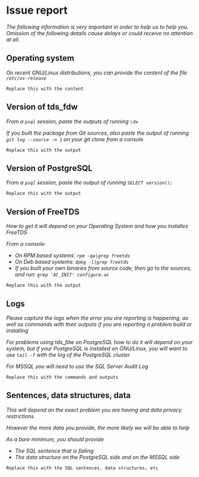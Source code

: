 # Issue report

_The following information is very important in order to help us to help you. Omission of the following details cause delays or could receive no attention at all._

## Operating system

_On recent GNU/Linux distributions, you can provide the content of the file `/etc/os-release`_

```
Replace this with the content
```


## Version of tds\_fdw

_From a `psql` session, paste the outputs of running `\dx`_

_If you built the package from Git sources, also paste the output of running `git log --source -n 1` on your git clone from a console_

```
Replace this with the output
```


## Version of PostgreSQL

_From a `psql` session, paste the output of running `SELECT version();`_

```
Replace this with the output
```


## Version of FreeTDS

_How to get it will depend on your Operating System and how you installes FreeTDS_

_From a console:_
* _On RPM based systems: `rpm -qa|grep freetds`_
* _On Deb based systems: `dpkg -l|grep freetds`_
* _If you built your own binaries from source code, then go to the sources, and run: `grep 'AC_INIT' configure.ac`_

```
Replace this with the output
```


## Logs

_Please capture the logs when the error you are reporting is happening, as well as commands with their outputs if you are reporting a problem build or installing_

_For problems using tds_fdw on PostgreSQL how to do it will depend on your system, but if your PostgreSQL is installed on GNU/Linux, you will want to use `tail -f` with the log of the PostgreSQL cluster_

_For MSSQL you will need to use the SQL Server Audit Log_

```
Replace this with the commands and outputs
```


## Sentences, data structures, data

_This will depend on the exact problem you are having and data privacy restrictions_

_However the more data you provide, the more likely we will be able to help_

_As a bare minimum, you should provide_

* _The SQL sentence that is failing_
* _The data structure on the PostgreSQL side and on the MSSQL side_

```
Replace this with the SQL sentences, data structures, etc
```
